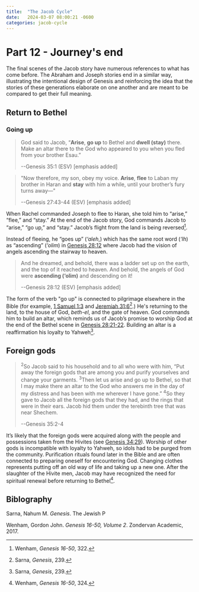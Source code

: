 ```yaml
---
title:  "The Jacob Cycle"
date:   2024-03-07 08:00:21 -0600
categories: jacob-cycle
---
```


# Part 12 - Journey's end

The final scenes of the Jacob story have numerous references to what has come before. The Abraham
and Joseph stories end in a similar way, illustrating the intentional design of Genesis and 
reinforcing the idea that the stories of these generations elaborate on one another and are meant 
to be compared to get their full meaning.

## Return to Bethel

### Going up

> God said to Jacob, “**Arise**, **go up** to Bethel and **dwell (stay)** there. Make an altar 
there to the God who appeared to you when you fled from your brother Esau.”
>
> --Genesis 35:1 (ESV) [emphasis added]

> "Now therefore, my son, obey my voice. **Arise**, **flee** to Laban my brother in Haran and 
**stay** with him a while, until your brother’s fury turns away—"
>
> --Genesis 27:43-44 (ESV) [emphasis added]

When Rachel commanded Joseph to flee to Haran, she told him to “arise,” “flee,” and “stay.” At the 
end of the Jacob story, God commands Jacob to “arise,” “go up,” and “stay.” Jacob’s flight from the 
land is being reversed[^1].

Instead of fleeing, he “goes up” (*‘aleh*,) which has the same root word (*‘lh*) as “ascending”
(*‘olim*) in [Genesis 28:12](https://biblia.com/bible/esv/genesis/28/12) where Jacob had the vision 
of angels ascending the stairway to heaven.

> And he dreamed, and behold, there was a ladder set up on the earth, and the top of it reached to
heaven. And behold, the angels of God were **ascending (‘olim)** and descending on it!
>
> --Genesis 28:12 (ESV) [emphasis added]

The form of the verb "go up" is connected to pilgrimage elsewhere in the Bible (for example, 
[1 Samuel 1:3](https://biblia.com/bible/esv/1-samuel/1/3) and 
[Jeremiah 31:6](https://biblia.com/bible/esv/jeremiah/31/6)[^2].) He's returning to the land, to 
the house of God, *beth-el*, and the gate of heaven. God commands him to build an altar, which
reminds us of Jacob’s promise to worship God at the end of the Bethel scene in 
[Genesis 28:21-22](https://biblia.com/bible/esv/genesis/28/21-22). Building an altar is a
reaffirmation his loyalty to Yahweh[^2].

## Foreign gods

> <sup>2</sup>So Jacob said to his household and to all who were with him, “Put away the foreign 
gods that are among you and purify yourselves and change your garments. <sup>3</sup>Then let us 
arise and go up to Bethel, so that I may make there an altar to the God who answers me in the day 
of my distress and has been with me wherever I have gone.” <sup>4</sup>So they gave to Jacob all 
the foreign gods that they had, and the rings that were in their ears. Jacob hid them under the 
terebinth tree that was near Shechem. 
>
> --Genesis 35:2-4

It’s likely that the foreign gods were acquired along with the people and possessions taken from 
the Hivites (see [Genesis 34:29](https://biblia.com/bible/esv/genesis/34/20)). Worship of other 
gods is incompatible with loyalty to Yahweh, so idols had to be purged from the community. 
Purification rituals found later in the Bible and are often connected to preparing oneself for 
encountering God. Changing clothes represents putting off an old way of life and taking up a new 
one. After the slaughter of the Hivite men, Jacob may have recognized the need for spiritual 
renewal before returning to Bethel[^3].


[^1]: Wenham, *Genesis 16-50*, 322.
[^2]: Sarna, *Genesis*, 239.
[^3]: Wenham, *Genesis 16-50*, 324.

## Biblography

Sarna, Nahum M. *Genesis*. The Jewish P

Wenham, Gordon John. *Genesis 16-50, Volume 2*. Zondervan Academic, 2017.

